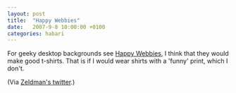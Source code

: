 ```yaml
---
layout: post
title:  "Happy Webbies"
date:   2007-9-8 10:00:00 +0100
categories: habari
---
```

<p>For geeky desktop backgrounds see <a href="http://www.happywebbies.com/">Happy Webbies</a>, I think that they would make good t-shirts. That is if I would wear shirts with a 'funny' print, which I don't.</p>

<p>(Via <a href="http://twitter.com/zeldman">Zeldman's twitter</a>.)</p>